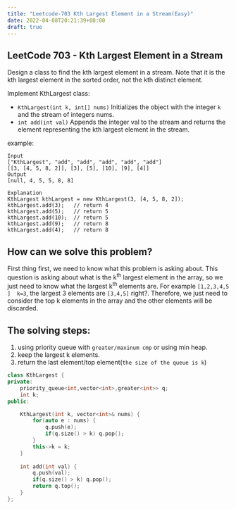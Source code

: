 ```yaml
---
title: "Leetcode-703 Kth Largest Element in a Stream(Easy)"
date: 2022-04-08T20:21:39+08:00
draft: true
---
```


## LeetCode 703 - Kth Largest Element in a Stream

Design a class to find the kth largest element in a stream. Note that it is the kth largest element in the sorted order, not the kth distinct element.  

Implement KthLargest class:  
* `KthLargest(int k, int[] nums)` Initializes the object with the integer `k` and the stream of integers nums.
* `int add(int val)` Appends the integer val to the stream and returns the element representing the kth largest element in the stream.

example:
```
Input
["KthLargest", "add", "add", "add", "add", "add"]
[[3, [4, 5, 8, 2]], [3], [5], [10], [9], [4]]
Output
[null, 4, 5, 5, 8, 8]

Explanation
KthLargest kthLargest = new KthLargest(3, [4, 5, 8, 2]);
kthLargest.add(3);   // return 4
kthLargest.add(5);   // return 5
kthLargest.add(10);  // return 5
kthLargest.add(9);   // return 8
kthLargest.add(4);   // return 8
```

## How can we solve this problem?
First thing first, we need to know what this problem is asking about. This question is asking about what is the k<sup>th</sup> largest element in the array, so we just need to know what the largest k<sup>th</sup> elements are. For example `[1,2,3,4,5 ]  k=3`, the  largest 3 elements are `[3,4,5]` right?. Therefore, we just need to consider the top k elements in the array and the other elements will be discarded.

## The solving steps:
1.  using priority queue with `greater/maxinum cmp` or using min heap.
2.  keep the largest k elements.
3.  return the last element/top element(`the size of the queue is k`)

```c++
class KthLargest {
private:
    priority_queue<int,vector<int>,greater<int>> q;
    int k;
public:

    KthLargest(int k, vector<int>& nums) {
        for(auto e : nums) {
            q.push(e);
            if(q.size() > k) q.pop();
        }
        this->k = k;
    }
    
    int add(int val) {
        q.push(val);
        if(q.size() > k) q.pop();
        return q.top();
    }
};
```